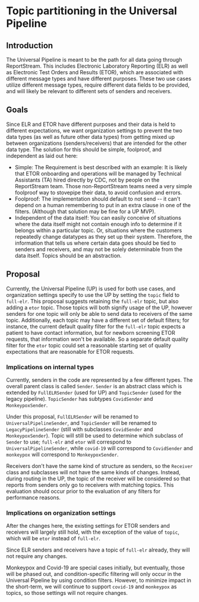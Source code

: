 # Topic partitioning in the Universal Pipeline

## Introduction

The Universal Pipeline is meant to be the path for all data going through ReportStream. This includes Electronic
Laboratory Reporting (ELR) as well as Electronic Test Orders and Results (ETOR), which are associated with different
message types and have different purposes. These two use cases utilize different message types, require different data
fields to be provided, and will likely be relevant to different sets of senders and receivers.

## Goals

Since ELR and ETOR have different purposes and their data is held to different expectations, we want organization
settings to prevent the two data types (as well as future other data types) from getting mixed up between
organizations (senders/receivers) that are intended for the other data type. The solution for this should be simple,
foolproof, and independent as laid out here:

- Simple: The Requirement is best described with an example: It is likely that ETOR onboarding and operations will be
  managed by Technical Assistants (TA) hired directly by CDC, not by people on the ReportStream team. Those
  non-ReportStream teams need a very simple foolproof way to stovepipe their data, to avoid confusion and errors.
- Foolproof: The implementation should default to not send -- it can't depend on a human remembering to put in an extra
  clause in one of the filters. (Although that solution may be fine for a UP MVP).
- Independent of the data itself: You can easily conceive of situations where the data itself might not contain enough
  info to determine if it belongs within a particular topic. Or, situations where the customers repeatedly change
  datatypes as they set up their system. Therefore, the information that tells us where certain data goes should be tied
  to senders and receivers, and may not be solely determinable from the data itself. Topics should be an abstraction.

## Proposal

Currently, the Universal Pipeline (UP) is used for both use cases, and organization settings specify to use the UP by
setting the `topic` field to `full-elr`. This proposal suggests retaining the `full-elr` topic, but also adding a `etor`
topic. Those topics will both signify usage of the UP, however senders for one topic will only be able to send data to
receivers of the same topic. Additionally, each topic may have a different set of default filters; for instance, the
current default quality filter for the `full-elr` topic expects a patient to have contact information, but for newborn
screening ETOR requests, that information won't be available. So a separate default quality filter for the `etor` topic
could set a reasonable starting set of quality expectations that are reasonable for ETOR requests.

### Implications on internal types

Currently, senders in the code are represented by a few different types. The overall parent class is called `Sender`.
`Sender` is an abstract class which is extended by `FullELRSender` (used for UP) and `TopicSender` (used for the legacy
pipeline). `TopicSender` has subtypes `CovidSender` and `MonkeypoxSender`.

Under this proposal, `FullELRSender` will be renamed to `UniversalPipelineSender`, and `TopicSender` will be renamed
to `LegacyPipelineSender` (still with subclasses `CovidSender` and `MonkeypoxSender`). Topic will still be used to
determine which subclass of `Sender` to use; `full-elr` and `etor` will correspond to `UniversalPipelineSender`,
while `covid-19` will correspond to `CovidSender` and `monkeypox` will correspond to `MonkeypoxSender`.

Receivers don't have the same kind of structure as senders, so the `Receiver` class and subclasses will not have the
same kinds of changes. Instead, during routing in the UP, the topic of the receiver will be considered so that reports
from senders only go to receivers with matching topics. This evaluation should occur prior to the evaluation of any
filters for performance reasons.

### Implications on organization settings

After the changes here, the existing settings for ETOR senders and receivers will largely still hold, with the exception
of the value of `topic`, which will be `etor` instead of `full-elr`.

Since ELR senders and receivers have a topic of `full-elr` already, they will not require any changes.

Monkeypox and Covid-19 are special cases initially, but eventually, those will be phased out, and condition-specific
filtering will only occur in the Universal Pipeline by using condition filters. However, to minimize impact in the
short-term, we will continue to support `covid-19` and `monkeypox` as topics, so those settings will not require
changes.
